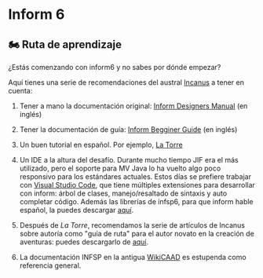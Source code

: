 # Inform 6 <Badge type="info" text="Lib 6/11" />

## 🏍️ Ruta de aprendizaje

¿Estás comenzando con inform6 y no sabes por dónde empezar?

Aquí tienes una serie de recomendaciones del austral [Incanus](https://incanus.itch.io/) a tener en cuenta:

1. Tener a mano la documentación original: [Inform Designers Manual](http://www.inform-fiction.org/manual/html/index.html) (en inglés)


2. Tener la documentación de guía: [Inform Begginer Guide](http://www.inform-fiction.org/manual/about_ibg.html) (en inglés)

3. Un  buen tutorial en español. Por ejemplo, [La Torre](https://web.archive.org/web/20221213061608/http://www.caad.es/informate/infsp/downloads/INFSP_Tutorial_La_Torre.rar)

4. Un IDE a la altura del desafío. Durante mucho tiempo JIF era el más utilizado, pero el soporte para MV Java lo ha vuelto algo poco responsivo para los estándares actuales. Estos días se prefiere trabajar con [Visual Studio Code](https://code.visualstudio.com/download), que tiene múltiples extensiones para desarrollar con inform: árbol de clases, manejo/resaltado de sintaxis y auto completar código. Además las librerías de infsp6, para que inform hable español, la puedes descargar [aquí](https://github.com/sarganar/infsp6/releases).  

5. Después de _La Torre_, recomendamos la serie de artículos de Incanus sobre autoría como "guía de ruta" para el autor novato en la creación de aventuras: puedes descargarlo de [aquí](https://incanus.caad.club/Creando_una_aventura_de_texto.epub).

6. La documentación INFSP en la antigua [WikiCAAD](https://web.archive.org/web/20221213061608/https://wiki.caad.es/Inform6_Docs) es estupenda como referencia general.
